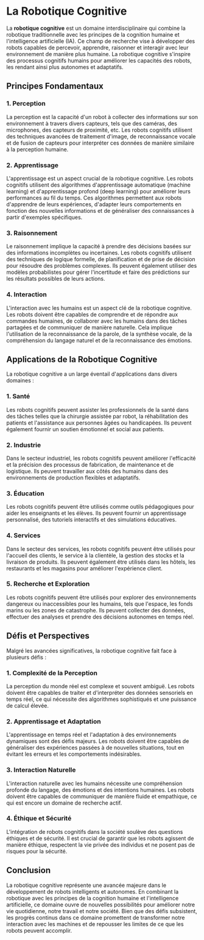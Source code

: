 # La Robotique Cognitive

La **robotique cognitive** est un domaine interdisciplinaire qui combine la robotique traditionnelle avec les principes de la cognition humaine et l'intelligence artificielle (IA). Ce champ de recherche vise à développer des robots capables de percevoir, apprendre, raisonner et interagir avec leur environnement de manière plus humaine. La robotique cognitive s'inspire des processus cognitifs humains pour améliorer les capacités des robots, les rendant ainsi plus autonomes et adaptatifs.

## Principes Fondamentaux

### 1. Perception
La perception est la capacité d'un robot à collecter des informations sur son environnement à travers divers capteurs, tels que des caméras, des microphones, des capteurs de proximité, etc. Les robots cognitifs utilisent des techniques avancées de traitement d'image, de reconnaissance vocale et de fusion de capteurs pour interpréter ces données de manière similaire à la perception humaine.

### 2. Apprentissage
L'apprentissage est un aspect crucial de la robotique cognitive. Les robots cognitifs utilisent des algorithmes d'apprentissage automatique (machine learning) et d'apprentissage profond (deep learning) pour améliorer leurs performances au fil du temps. Ces algorithmes permettent aux robots d'apprendre de leurs expériences, d'adapter leurs comportements en fonction des nouvelles informations et de généraliser des connaissances à partir d'exemples spécifiques.

### 3. Raisonnement
Le raisonnement implique la capacité à prendre des décisions basées sur des informations incomplètes ou incertaines. Les robots cognitifs utilisent des techniques de logique formelle, de planification et de prise de décision pour résoudre des problèmes complexes. Ils peuvent également utiliser des modèles probabilistes pour gérer l'incertitude et faire des prédictions sur les résultats possibles de leurs actions.

### 4. Interaction
L'interaction avec les humains est un aspect clé de la robotique cognitive. Les robots doivent être capables de comprendre et de répondre aux commandes humaines, de collaborer avec les humains dans des tâches partagées et de communiquer de manière naturelle. Cela implique l'utilisation de la reconnaissance de la parole, de la synthèse vocale, de la compréhension du langage naturel et de la reconnaissance des émotions.

## Applications de la Robotique Cognitive

La robotique cognitive a un large éventail d'applications dans divers domaines :

### 1. Santé
Les robots cognitifs peuvent assister les professionnels de la santé dans des tâches telles que la chirurgie assistée par robot, la réhabilitation des patients et l'assistance aux personnes âgées ou handicapées. Ils peuvent également fournir un soutien émotionnel et social aux patients.

### 2. Industrie
Dans le secteur industriel, les robots cognitifs peuvent améliorer l'efficacité et la précision des processus de fabrication, de maintenance et de logistique. Ils peuvent travailler aux côtés des humains dans des environnements de production flexibles et adaptatifs.

### 3. Éducation
Les robots cognitifs peuvent être utilisés comme outils pédagogiques pour aider les enseignants et les élèves. Ils peuvent fournir un apprentissage personnalisé, des tutoriels interactifs et des simulations éducatives.

### 4. Services
Dans le secteur des services, les robots cognitifs peuvent être utilisés pour l'accueil des clients, le service à la clientèle, la gestion des stocks et la livraison de produits. Ils peuvent également être utilisés dans les hôtels, les restaurants et les magasins pour améliorer l'expérience client.

### 5. Recherche et Exploration
Les robots cognitifs peuvent être utilisés pour explorer des environnements dangereux ou inaccessibles pour les humains, tels que l'espace, les fonds marins ou les zones de catastrophe. Ils peuvent collecter des données, effectuer des analyses et prendre des décisions autonomes en temps réel.

## Défis et Perspectives

Malgré les avancées significatives, la robotique cognitive fait face à plusieurs défis :

### 1. Complexité de la Perception
La perception du monde réel est complexe et souvent ambiguë. Les robots doivent être capables de traiter et d'interpréter des données sensoriels en temps réel, ce qui nécessite des algorithmes sophistiqués et une puissance de calcul élevée.

### 2. Apprentissage et Adaptation
L'apprentissage en temps réel et l'adaptation à des environnements dynamiques sont des défis majeurs. Les robots doivent être capables de généraliser des expériences passées à de nouvelles situations, tout en évitant les erreurs et les comportements indésirables.

### 3. Interaction Naturelle
L'interaction naturelle avec les humains nécessite une compréhension profonde du langage, des émotions et des intentions humaines. Les robots doivent être capables de communiquer de manière fluide et empathique, ce qui est encore un domaine de recherche actif.

### 4. Éthique et Sécurité
L'intégration de robots cognitifs dans la société soulève des questions éthiques et de sécurité. Il est crucial de garantir que les robots agissent de manière éthique, respectent la vie privée des individus et ne posent pas de risques pour la sécurité.

## Conclusion

La robotique cognitive représente une avancée majeure dans le développement de robots intelligents et autonomes. En combinant la robotique avec les principes de la cognition humaine et l'intelligence artificielle, ce domaine ouvre de nouvelles possibilités pour améliorer notre vie quotidienne, notre travail et notre société. Bien que des défis subsistent, les progrès continus dans ce domaine promettent de transformer notre interaction avec les machines et de repousser les limites de ce que les robots peuvent accomplir.